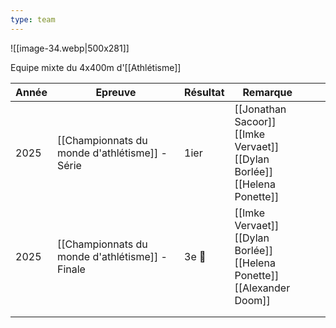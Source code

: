 ```yaml
---
type: team
---
```

![[image-34.webp|500x281]]

Equipe mixte du 4x400m d'[[Athlétisme]]

| Année | Epreuve                                         | Résultat | Remarque                                                                          |     |     |
| ----- | ----------------------------------------------- | -------- | --------------------------------------------------------------------------------- | --- | --- |
| 2025  | [[Championnats du monde d'athlétisme]] - Série  | 1ier     | [[Jonathan Sacoor]]<br>[[Imke Vervaet]]<br>[[Dylan Borlée]]<br>[[Helena Ponette]] |     |     |
| 2025  | [[Championnats du monde d'athlétisme]] - Finale | 3e 🥉    | [[Imke Vervaet]]<br>[[Dylan Borlée]]<br>[[Helena Ponette]]<br>[[Alexander Doom]]  |     |     |
|       |                                                 |          |                                                                                   |     |     |
|       |                                                 |          |                                                                                   |     |     |

